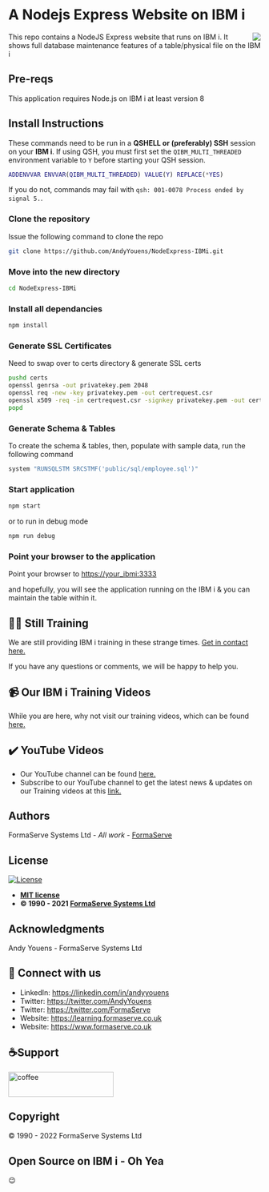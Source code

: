# A Nodejs Express Website on IBM i

<img src="/images/Logo.png" align="right">

This repo contains a NodeJS Express website that runs on IBM i.
It shows full database maintenance features of a table/physical file on the IBM i

## Pre-reqs

This application requires Node.js on IBM i at least version 8

## Install Instructions

These commands need to be run in a **QSHELL or (preferably) SSH** session on your **IBM i**.
If using QSH, you must first set the `QIBM_MULTI_THREADED` environment variable to `Y` before
starting your QSH session.

```matlab
ADDENVVAR ENVVAR(QIBM_MULTI_THREADED) VALUE(Y) REPLACE(*YES)
```
If you do not, commands may fail with `qsh: 001-0078 Process ended by signal 5.`.

### Clone the repository
Issue the following command to clone the repo

```bash
git clone https://github.com/AndyYouens/NodeExpress-IBMi.git

```

### Move into the new directory

```bash
cd NodeExpress-IBMi
```

### Install all dependancies

```bash
npm install
```

### Generate SSL Certificates
Need to swap over to certs directory & generate SSL certs

```bash
pushd certs
openssl genrsa -out privatekey.pem 2048
openssl req -new -key privatekey.pem -out certrequest.csr
openssl x509 -req -in certrequest.csr -signkey privatekey.pem -out certificate.pem -days 730
popd
```

### Generate Schema & Tables

To create the schema & tables, then, populate with sample data, run the following command

```bash
system "RUNSQLSTM SRCSTMF('public/sql/employee.sql')"
```

### Start application

```bash
npm start
```
or to run in debug mode

```bash
npm run debug
```

### Point your browser to the application
Point your browser to [https://your_ibmi:3333](https://your_ibmi:3333)

and hopefully, you will see the application running on the IBM i & you can maintain the table within it.

## 🧑‍🏫 Still Training

We are still providing IBM i training in these strange times.  [Get in contact here.](https://www.formaserve.co.uk/location.php)

If you have any questions or comments, we will be happy to help you.

## 📹 Our IBM i Training Videos

While you are here, why not visit our training videos, which can be found [here.](https://learning.formaserve.co.uk)

## ✔️ YouTube Videos

- Our YouTube channel can be found [here.](https://www.youtube.com/FormaServeSystemsLtdLoughton)
- Subscribe to our YouTube channel to get the latest news &amp; updates on our Training videos at this [link.](https://www.youtube.com/FormaServeSystemsLtdLoughton?sub_confirmation=1 )

## Authors

FormaServe Systems Ltd - _All work_ - [FormaServe](https://www.formaserve.co.uk)

## License

[![License](http://img.shields.io/:license-mit-blue.svg?style=flat-square)](http://badges.mit-license.org)

- **[MIT license](http://opensource.org/licenses/mit-license.php)**
- **© 1990 - 2021 [FormaServe Systems Ltd](https://www.formaserve.co.uk)**

## Acknowledgments

Andy Youens - FormaServe Systems Ltd

## 🚩 Connect with us

- LinkedIn: https://linkedin.com/in/andyyouens
- Twitter: https://twitter.com/AndyYouens
- Twitter: https://twitter.com/FormaServe
- Website: https://learning.formaserve.co.uk
- Website: https://www.formaserve.co.uk

<p>
  <h2 align="left">☕Support</h2>
  <p>
    <a href="https://ko-fi.com/AndyYouens">
      <img align="left" src="https://cdn.buymeacoffee.com/buttons/v2/default-blue.png" height="50" width="210" alt="coffee"/>
    </a>
  </p>
  <p>&nbsp;</p>
  <p>&nbsp;</p>
</p>

## Copyright

© 1990 - 2022 FormaServe Systems Ltd

## Open Source on IBM i - Oh Yea

:wink:
